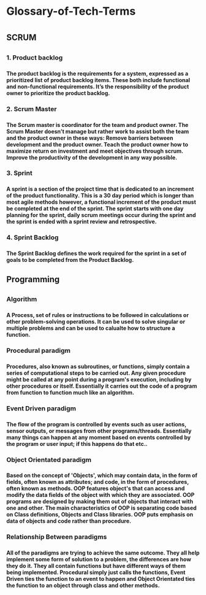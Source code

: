 <h1> Glossary-of-Tech-Terms <h1>

<h2> SCRUM <h2>
<h3> 1. Product backlog <h3>
<h4> The product backlog is the requirements for a system, expressed as a prioritized list of product backlog items. These both include functional and non-functional requirements. It’s the responsibility of the product owner to prioritize the product backlog. <h4>
<h3> 2. Scrum Master <h3> 
<h4> The Scrum master is coordinator for the team and product owner. The Scrum Master doesn’t manage but rather work to assist both the team and the product owner in these ways:
Remove barriers between development and the product owner. Teach the product owner how to maximize return on investment and meet objectives through scrum. Improve the productivity of the development in any way possible. <h4>
<h3> 3. Sprint <h3>
<h4> A sprint is a section of the project time that is dedicated to an increment of the product functionality. This is a 30 day period which is longer than most agile methods however, a functional increment of the product must be completed at the end of the sprint. The sprint starts with one day planning for the sprint, daily scrum meetings occur during the sprint and the sprint is ended with a sprint review and retrospective. <h4>
<h3> 4. Sprint Backlog <h3>
<h4> The Sprint Backlog defines the work required for the sprint in a set of goals to be completed from the Product Backlog. <h4> 

<h2> Programming <h2>

<h3> Algorithm <h3>
<h4> A Process, set of rules or instructions to be followed in calculations or other problem-solving operations. It can be used to solve singular or multiple problems and can be used to calualte how to structure a function. <h4> 

<h3> Procedural paradigm <h3>
<h4> Procedures, also known as subroutines, or functions, simply contain a series of computational steps to be carried out. Any given procedure might be called at any point during a program's execution, including by other procedures or itself. Essentially it carries out the code of a program from function to function much like an algorithm. <h4> 

<h3> Event Driven paradigm <h3>
<h4> The flow of the program is controlled by events such as user actions, sensor outputs, or messages from other programs/threads. Essentially many things can happen at any moment based on events controlled by the program or user input; if this happens do that etc.. <h4>

<h3> Object Orientated paradigm <h3>
<h4> Based on the concept of 'Objects', which may contain data, in the form of fields, often known as attributes; and code, in the form of procedures, often known as methods. OOP features object's that can access and modify the data fields of the object with which they are associated. OOP programs are designed by making them out of objects that interact with one and other. The main characteristics of OOP is separating code based on Class definitions, Objects and Class libraries. OOP puts emphasis on data of objects and code rather than procedure.<h4>

<h3> Relationship Between paradigms <h3>
<h4> All of the paradigms are trying to achieve the same outcome. They all help implement some form of solution to a problem, the differences are how they do it. They all contain functions but have different ways of them being implemented. Procedural simply just calls the functions, Event Driven ties the function to an event to happen and Object Orientated ties the function to an object through class and other methods. <h3> 
